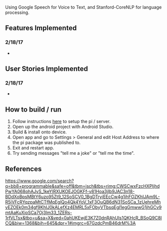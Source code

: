 Using Google Speech for Voice to Text, and Stanford-CoreNLP for language processing.

## Features Implemented
### 2/18/17
* 

## User Stories Implemented
### 2/18/17
* 

## How to build / run
1. Follow instructions [here](pi/README.md) to setup the pi / server.
2. Open up the android project with Android Studio.
3. Build & install onto device.
4. Open app and go to Settings > General and edit Host Address to where the pi package was published to.
5. Exit and restart app.
6. Try sending messages "tell me a joke" or "tell me the time".

## References
https://www.google.com/search?q=bb8+programmable&safe=off&tbm=isch&tbs=rimg:CWSCwxFzcHXPIjhdPwYA068ohAJvS_1keYlRXUKOEJOGKFf-v81Hoa3jIb9JAC3n18-BDdXoBpsMBtY6uzo95Zt9_12SoSCV0_1BgDTryiEEcCw4g1ihFOZKhIJAm9L-R5iVFcRYqzpaMtCTfMqEglQo4Qk4YoV_1xF3OuQB6dN31SoSCa_1zUehreMhvEZOEk0m34gf9KhIJ0kALefXz4EMRL5xFObyVTbsqEgl1egGmwwG1jhGCv9mtAaKuXioSCa7Oj3lm33_1ZERs-1rfVLTsx&tbo=u&sa=X&ved=0ahUKEwjE3K7Z0dnRAhUIs1QKHcR_BSoQ9C8ICQ&biw=1368&bih=645&dpr=1#imgrc=67GzdcPmB46drM%3A
